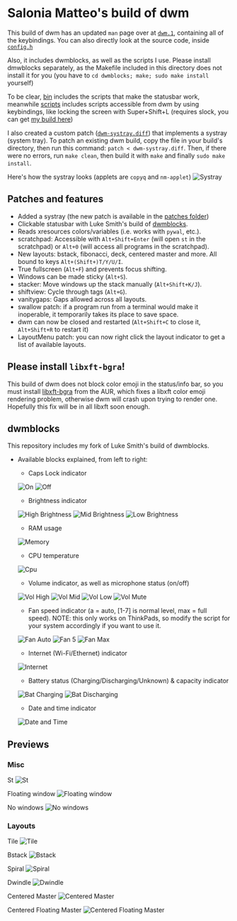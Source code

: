 # Salonia Matteo's build of dwm

This build of dwm has an updated `man` page over at [`dwm.1`](https://github.com/GoDzM4TT3O/dwm/blob/master/dwm.1), containing all of the keybindings. You can also directly look at the source code, inside [`config.h`](https://github.com/GoDzM4TT3O/dwm/blob/master/config.h)

Also, it includes dwmblocks, as well as the scripts I use. Please install dmwblocks separately, as the Makefile included in this directory does not install it for you (you have to `cd dwmblocks; make; sudo make install` yourself)

To be clear, [bin](https://github.com/GoDzM4TT3O/dwm/tree/master/dwmblocks/bin) includes the scripts that make the statusbar work, meanwhile [scripts](https://github.com/GoDzM4TT3O/dwm/tree/master/scripts) includes scripts accessible from dwm by using keybindings, like locking the screen with Super+Shift+L (requires slock, you can get [my build here](https://github.com/GoDzM4TT3O/dotfiles/tree/master/slock))

I also created a custom patch ([`dwm-systray.diff`](https://github.com/GoDzM4TT3O/dwm/blob/master/patches/dwm-systray.diff)) that implements a systray (system tray). To patch an existing dwm build, copy the file in your build's directory, then run this command: `patch < dwm-systray.diff`. Then, if there were no errors, run `make clean`, then build it with `make` and finally `sudo make install`.

Here's how the systray looks (applets are `copyq` and `nm-applet`)
![Systray](https://raw.githubusercontent.com/GoDzM4TT3O/dwm/master/Previews/systray.png)

## Patches and features

- Added a systray (the new patch is available in the [patches folder](https://github.com/GoDzM4TT3O/dwm/tree/master/patches))
- Clickable statusbar with Luke Smith's build of [dwmblocks](https://github.com/lukesmithxyz/dwmblocks).
- Reads xresources colors/variables (i.e. works with `pywal`, etc.).
- scratchpad: Accessible with `Alt+Shift+Enter` (will open `st` in the scratchpad) or `Alt+0` (will access all programs in the scratchpad).
- New layouts: bstack, fibonacci, deck, centered master and more. All bound to keys `Alt+(Shift+)T/Y/U/I`.
- True fullscreen (`Alt+F`) and prevents focus shifting.
- Windows can be made sticky (`Alt+S`).
- stacker: Move windows up the stack manually (`Alt+Shift+K/J`).
- shiftview: Cycle through tags (`Alt+G`).
- vanitygaps: Gaps allowed across all layouts.
- swallow patch: if a program run from a terminal would make it inoperable, it temporarily takes its place to save space.
- dwm can now be closed and restarted (`Alt+Shift+C` to close it, `Alt+Shift+R` to restart it)
- LayoutMenu patch: you can now right click the layout indicator to get a list of available layouts.

## Please install `libxft-bgra`!

This build of dwm does not block color emoji in the status/info bar, so you must install [libxft-bgra](https://aur.archlinux.org/packages/libxft-bgra/) from the AUR, which fixes a libxft color emoji rendering problem, otherwise dwm will crash upon trying to render one. Hopefully this fix will be in all libxft soon enough.

## dwmblocks

This repository includes my fork of Luke Smith's build of dwmblocks.

+ Available blocks explained, from left to right:
	- Caps Lock indicator

	![On](https://raw.githubusercontent.com/GoDzM4TT3O/dwm/master/Previews/blocks-capslock-on.png) ![Off](https://raw.githubusercontent.com/GoDzM4TT3O/dwm/master/Previews/blocks-capslock-off.png)

	- Brightness indicator

	![High Brightness](https://raw.githubusercontent.com/GoDzM4TT3O/dwm/master/Previews/blocks-brightness-high.png) ![Mid Brightness](https://raw.githubusercontent.com/GoDzM4TT3O/dwm/master/Previews/blocks-brightness-mid.png) ![Low Brightness](https://raw.githubusercontent.com/GoDzM4TT3O/dwm/master/Previews/blocks-brightness-low.png)

	- RAM usage

	![Memory](https://raw.githubusercontent.com/GoDzM4TT3O/dwm/master/Previews/blocks-memory.png)

	- CPU temperature

	![Cpu](https://raw.githubusercontent.com/GoDzM4TT3O/dwm/master/Previews/blocks-cpu.png)

	- Volume indicator, as well as microphone status (on/off)

	![Vol High](https://raw.githubusercontent.com/GoDzM4TT3O/dwm/master/Previews/blocks-vol-high.png) ![Vol Mid](https://raw.githubusercontent.com/GoDzM4TT3O/dwm/master/Previews/blocks-vol-mid.png) ![Vol Low](https://raw.githubusercontent.com/GoDzM4TT3O/dwm/master/Previews/blocks-vol-low.png) ![Vol Mute](https://raw.githubusercontent.com/GoDzM4TT3O/dwm/master/Previews/blocks-vol-mute.png)

	- Fan speed indicator (a = auto, [1-7] is normal level, max = full speed). NOTE: this only works on ThinkPads, so modify the script for your system accordingly if you want to use it.

	![Fan Auto](https://raw.githubusercontent.com/GoDzM4TT3O/dwm/master/Previews/blocks-fan-auto.png) ![Fan 5](https://raw.githubusercontent.com/GoDzM4TT3O/dwm/master/Previews/blocks-fan-5.png) ![Fan Max](https://raw.githubusercontent.com/GoDzM4TT3O/dwm/master/Previews/blocks-fan-max.png)

	- Internet (Wi-Fi/Ethernet) indicator

	![Internet](https://raw.githubusercontent.com/GoDzM4TT3O/dwm/master/Previews/blocks-internet.png)

	- Battery status (Charging/Discharging/Unknown) & capacity indicator

	![Bat Charging](https://raw.githubusercontent.com/GoDzM4TT3O/dwm/master/Previews/blocks-bat-charging.png) ![Bat Discharging](https://raw.githubusercontent.com/GoDzM4TT3O/dwm/master/Previews/blocks-bat-discharging.png)

	- Date and time indicator

	![Date and Time](https://raw.githubusercontent.com/GoDzM4TT3O/dwm/master/Previews/blocks-datetime.png)

## Previews

### Misc

St
![St](https://raw.githubusercontent.com/GoDzM4TT3O/dwm/master/Previews/preview-st.png)

Floating window
![Floating window](https://raw.githubusercontent.com/GoDzM4TT3O/dwm/master/Previews/preview-floating-win.png)

No windows
![No windows](https://raw.githubusercontent.com/GoDzM4TT3O/dwm/master/Previews/preview-nowin.png)

### Layouts

Tile
![Tile](https://raw.githubusercontent.com/GoDzM4TT3O/dwm/master/Previews/layouts-tile.png)

Bstack
![Bstack](https://raw.githubusercontent.com/GoDzM4TT3O/dwm/master/Previews/layouts-bstack.png)

Spiral
![Spiral](https://raw.githubusercontent.com/GoDzM4TT3O/dwm/master/Previews/layouts-spiral.png)

Dwindle
![Dwindle](https://raw.githubusercontent.com/GoDzM4TT3O/dwm/master/Previews/layouts-dwindle.png)

Centered Master
![Centered Master](https://raw.githubusercontent.com/GoDzM4TT3O/dwm/master/Previews/layouts-centeredmaster.png)

Centered Floating Master
![Centered Floating Master](https://raw.githubusercontent.com/GoDzM4TT3O/dwm/master/Previews/layouts-centeredfloatingmaster.png)
